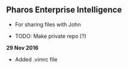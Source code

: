 ## Pharos Enterprise Intelligence

 - For sharing files with John

 - TODO: Make private repo (?)

**29 Nov 2016**
 - Added .vimrc file
